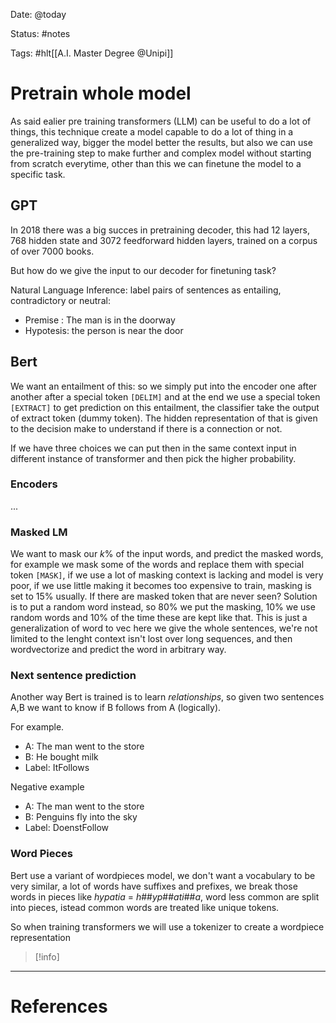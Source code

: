 Date: @today

Status: #notes

Tags: #hlt[[A.I. Master Degree @Unipi]]

# Pretrain whole model

As said ealier pre training transformers (LLM) can be useful to do a lot of things, this technique create a model capable to do a lot of thing in a generalized way, bigger the model better the results, but also we can use the pre-training step to make further and complex model without starting from scratch everytime, other than this we can finetune the model to a specific task.

## GPT

In 2018 there was a big succes in pretraining decoder, this had 12 layers, 768 hidden state and 3072 feedforward hidden layers, trained on a corpus of over 7000 books.

But how do we give the input to our decoder for finetuning task?

Natural Language Inference: label pairs of sentences as entailing, contradictory or neutral: 
- Premise : The man is in the doorway
- Hypotesis: the person is near the door

## Bert 

We want an entailment of this: so we simply put into the encoder one after another after a special token `[DELIM]` and at the end we use a special token `[EXTRACT]` to get prediction on this entailment, the classifier take the output of extract token (dummy token). The hidden representation of that is given to the decision make to understand if there is a connection or not.

If we have three choices we can put then in the same context input in different instance of transformer and then pick the higher probability.

### Encoders

...


### Masked LM

We want to mask our $k\%$ of the input words, and predict the masked words, for example we mask some of the words and replace them with special token `[MASK]`, if we use a lot of masking context is lacking and model is very poor, if we use little making it becomes too expensive to train, masking is set to $15\%$ usually. If there are masked token that are never seen? Solution is to put a random word instead, so 80% we put the masking, 10% we use random words and 10% of the time these are kept like that.
This is just a generalization of word to vec here we give the whole sentences, we're not limited to the lenght context isn't lost over long sequences, and then wordvectorize and predict the word in arbitrary way.

### Next sentence prediction

Another way Bert is trained is to learn *relationships*, so given two sentences A,B we want to know if B follows from A (logically).

For example.

- A: The man went to the store
- B: He bought milk
- Label: ItFollows

Negative example

- A: The man went to the store
- B: Penguins fly into the sky
- Label: DoenstFollow

### Word Pieces

Bert use a variant of wordpieces model, we don't want a vocabulary to be very similar, a lot of words have suffixes and prefixes, we break those words in pieces like $hypatia$ = $h\#\#yp\#\#ati\#\#a$, word less common are split into pieces, istead common words are treated like unique tokens.

So when training transformers we will use a tokenizer to create a wordpiece representation

>[!info]
> 






---
# References

